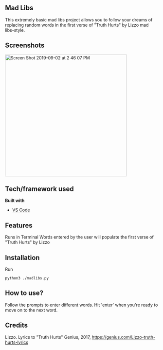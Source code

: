 ## Mad Libs
This extremely basic mad libs project allows you to follow your dreams of replacing random words in the first verse of "Truth Hurts" by Lizzo mad libs-style.

## Screenshots
<img width="400" alt="Screen Shot 2019-09-02 at 2 46 07 PM" src="https://user-images.githubusercontent.com/29615757/64134314-9da06f80-cd91-11e9-9b2b-8bcb7e43346a.png">

## Tech/framework used
<b>Built with</b>
- [VS Code](https://code.visualstudio.com/)

## Features
Runs in Terminal
Words entered by the user will populate the first verse of "Truth Hurts" by Lizzo

## Installation
Run 
```
python3 ./madlibs.py
```

## How to use?
Follow the prompts to enter different words. Hit 'enter' when you're ready to move on to the next word. 

## Credits
Lizzo. Lyrics to "Truth Hurts" Genius, 2017, https://genius.com/Lizzo-truth-hurts-lyrics
